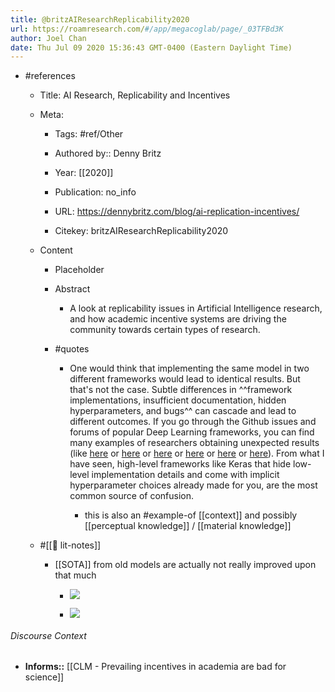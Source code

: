 ```yaml
---
title: @britzAIResearchReplicability2020
url: https://roamresearch.com/#/app/megacoglab/page/_03TFBd3K
author: Joel Chan
date: Thu Jul 09 2020 15:36:43 GMT-0400 (Eastern Daylight Time)
---
```


- #references

    - Title: AI Research, Replicability and Incentives

    - Meta:

        - Tags: #ref/Other

        - Authored by::  Denny Britz

        - Year: [[2020]]

        - Publication: no_info

        - URL: https://dennybritz.com/blog/ai-replication-incentives/

        - Citekey: britzAIResearchReplicability2020

    - Content

        - Placeholder

        - Abstract

            - A look at replicability issues in Artificial Intelligence research, and how academic incentive systems are driving the community towards certain types of research.

        - #quotes

            - One would think that implementing the same model in two different frameworks would lead to identical results. But that's not the case. Subtle differences in ^^framework implementations, insufficient documentation, hidden hyperparameters, and bugs^^ can cascade and lead to different outcomes. If you go through the Github issues and forums of popular Deep Learning frameworks, you can find many examples of researchers obtaining unexpected results (like [here](https://l7.curtisnorthcutt.com/towards-reproducibility-benchmarking-keras-pytorch) or [here](https://github.com/keras-team/keras/pull/9965) or [here](https://github.com/keras-team/keras/issues/4444) or [here](https://github.com/keras-team/keras/issues/8672) or [here](https://github.com/kuangliu/pytorch-cifar/issues/45) or [here](https://github.com/Microsoft/MMdnn/issues/595)). From what I have seen, high-level frameworks like Keras that hide low-level implementation details and come with implicit hyperparameter choices already made for you, are the most common source of confusion.

                - this is also an #example-of [[context]] and possibly [[perceptual knowledge]] / [[material knowledge]]

    - #[[📝 lit-notes]]

        - [[SOTA]] from old models are actually not really improved upon that much

            - ![](https://firebasestorage.googleapis.com/v0/b/firescript-577a2.appspot.com/o/imgs%2Fapp%2Fmegacoglab%2F5WNArpepc8.png?alt=media&token=1282f9ca-3ba2-4dac-ae47-4252a9a19f49)

            - ![](https://firebasestorage.googleapis.com/v0/b/firescript-577a2.appspot.com/o/imgs%2Fapp%2Fmegacoglab%2F5rEIIorMMV.png?alt=media&token=2c35de7e-514c-49dc-96af-5539c91dfdae)

###### Discourse Context

- **Informs::** [[CLM - Prevailing incentives in academia are bad for science]]
